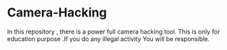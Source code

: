 # Camera-Hacking
In this repository , there is a power full camera hacking tool. This is only for education purpose .If you do any illegal activity You will be responsible.
